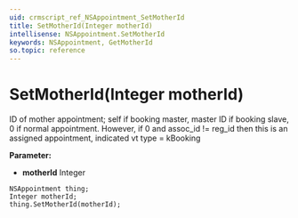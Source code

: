 ```yaml
---
uid: crmscript_ref_NSAppointment_SetMotherId
title: SetMotherId(Integer motherId)
intellisense: NSAppointment.SetMotherId
keywords: NSAppointment, GetMotherId
so.topic: reference
---
```


# SetMotherId(Integer motherId)

ID of mother appointment; self if booking master, master ID if booking slave, 0 if normal appointment. However, if 0 and assoc_id != reg_id then this is an assigned appointment, indicated vt type = kBooking

**Parameter:** 
* **motherId** Integer

```crmscript
NSAppointment thing;
Integer motherId;
thing.SetMotherId(motherId);
```

